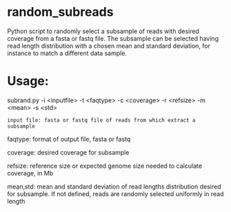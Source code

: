 # random_subreads

Python script to randomly select a subsample of reads with desired coverage from a fasta or fastq file.
The subsample can be selected having read length distribution with a chosen mean and standard deviation,
for instance to match a different data sample.


# Usage:
 subrand.py -i \<inputfile\> -t \<faqtype\> -c \<coverage\> -r \<refsize\> -m \<mean\> -s \<std\>
 
    input file: fasta or fastq file of reads from which extract a subsample
    
   faqtype: format of output file, fasta or fastq
   
   coverage: desired coverage for subsample
   
   refsize: reference size or expected genome size needed to calculate coverage, in Mb
   
   mean,std: mean and standard deviation of read lengths distribution desired for subsample. If not defined, reads are randomly selected uniformly in read length
